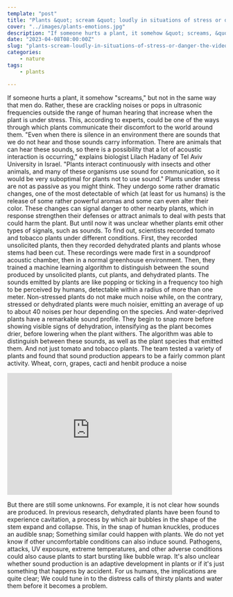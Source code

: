 ```yaml
---
template: "post"
title: "Plants &quot; scream &quot; loudly in situations of stress or danger. The video"
cover: "../images/plants-emotions.jpg"
description: "If someone hurts a plant, it somehow &quot; screams, &quot; but not in the same way that men do. Rather, these are crackling noises or pops in ultrasonic frequencies outside the range of human hearing that increase when the plant is under stress."
date: "2023-04-08T08:00:00Z"
slug: "plants-scream-loudly-in-situations-of-stress-or-danger-the-video"
categories: 
    - nature
tags:
    - plants

---
```



If someone hurts a plant, it somehow "screams," but not in the same way that men do. Rather, these are crackling noises or pops in ultrasonic frequencies outside the range of human hearing that increase when the plant is under stress. This, according to experts, could be one of the ways through which plants communicate their discomfort to the world around them. "Even when there is silence in an environment there are sounds that we do not hear and those sounds carry information. There are animals that can hear these sounds, so there is a possibility that a lot of acoustic interaction is occurring," explains biologist Lilach Hadany of Tel Aviv University in Israel. "Plants interact continuously with insects and other animals, and many of these organisms use sound for communication, so it would be very suboptimal for plants not to use sound." Plants under stress are not as passive as you might think. They undergo some rather dramatic changes, one of the most detectable of which (at least for us humans) is the release of some rather powerful aromas and some can even alter their color. These changes can signal danger to other nearby plants, which in response strengthen their defenses or attract animals to deal with pests that could harm the plant. But until now it was unclear whether plants emit other types of signals, such as sounds. To find out, scientists recorded tomato and tobacco plants under different conditions. First, they recorded unsolicited plants, then they recorded dehydrated plants and plants whose stems had been cut. These recordings were made first in a soundproof acoustic chamber, then in a normal greenhouse environment. Then, they trained a machine learning algorithm to distinguish between the sound produced by unsolicited plants, cut plants, and dehydrated plants. The sounds emitted by plants are like popping or ticking in a frequency too high to be perceived by humans, detectable within a radius of more than one meter. Non-stressed plants do not make much noise while, on the contrary, stressed or dehydrated plants were much noisier, emitting an average of up to about 40 noises per hour depending on the species. And water-deprived plants have a remarkable sound profile. They begin to snap more before showing visible signs of dehydration, intensifying as the plant becomes drier, before lowering when the plant withers. The algorithm was able to distinguish between these sounds, as well as the plant species that emitted them. And not just tomato and tobacco plants. The team tested a variety of plants and found that sound production appears to be a fairly common plant activity. Wheat, corn, grapes, cacti and henbit produce a noise


<iframe width="380" height="281" src="https://www.youtube.com/embed/rAOOmhFMSok" title="Audio recording of plant sounds" frameborder="0" allow="accelerometer; autoplay; clipboard-write; encrypted-media; gyroscope; picture-in-picture; web-share" allowfullscreen></iframe>


But there are still some unknowns. For example, it is not clear how sounds are produced. In previous research, dehydrated plants have been found to experience cavitation, a process by which air bubbles in the shape of the stem expand and collapse. This, in the snap of human knuckles, produces an audible snap; Something similar could happen with plants. We do not yet know if other uncomfortable conditions can also induce sound. Pathogens, attacks, UV exposure, extreme temperatures, and other adverse conditions could also cause plants to start bursting like bubble wrap. It's also unclear whether sound production is an adaptive development in plants or if it's just something that happens by accident. For us humans, the implications are quite clear; We could tune in to the distress calls of thirsty plants and water them before it becomes a problem.